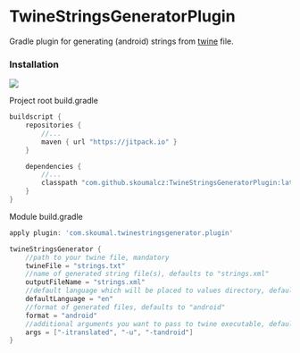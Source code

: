 # TwineStringsGeneratorPlugin #

Gradle plugin for generating (android) strings from [twine](https://github.com/scelis/twine) file.

### Installation ###

[![](https://jitpack.io/v/skoumalcz/TwineStringsGeneratorPlugin.svg)](https://jitpack.io/#skoumalcz/TwineStringsGeneratorPlugin)

Project root build.gradle
```groovy
buildscript {
    repositories {
        //...
        maven { url "https://jitpack.io" }
    }

    dependencies {
        //...
        classpath "com.github.skoumalcz:TwineStringsGeneratorPlugin:latest.version"
    }
}
```

Module build.gradle
```groovy
apply plugin: 'com.skoumal.twinestringsgenerator.plugin'

twineStringsGenerator {
    //path to your twine file, mandatory
    twineFile = "strings.txt"
    //name of generated string file(s), defaults to "strings.xml"
    outputFileName = "strings.xml"
    //default language which will be placed to values directory, defaults to "en"
    defaultLanguage = "en"
    //format of generated files, defaults to "android"
    format = "android"
    //additional arguments you want to pass to twine executable, defaults to empty list
    args = ["-itranslated", "-u", "-tandroid"]
}
```

